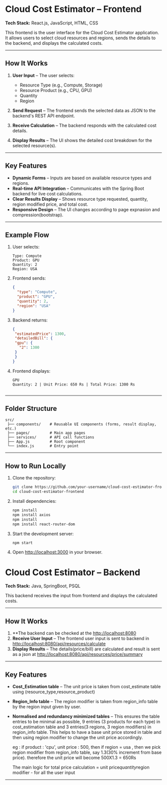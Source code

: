# Cloud Cost Estimator – Frontend

**Tech Stack:** React.js, JavaScript, HTML, CSS

This frontend is the user interface for the Cloud Cost Estimator application. It allows users to select cloud resources and regions, sends the details to the backend, and displays the calculated costs.

---

## **How It Works**

1. **User Input** – The user selects:

   * Resource Type (e.g., Compute, Storage)
   * Resource Product (e.g., CPU, GPU)
   * Quantity
   * Region

2. **Send Request** – The frontend sends the selected data as JSON to the backend's REST API endpoint.

3. **Receive Calculation** – The backend responds with the calculated cost details.

4. **Display Results** – The UI shows the detailed cost breakdown for the selected resource(s).

---

## **Key Features**

* **Dynamic Forms** – Inputs are based on available resource types and regions.
* **Real-time API Integration** – Communicates with the Spring Boot backend for live cost calculations.
* **Clear Results Display** – Shows resource type requested, quantity, region modified price, and total cost.
* **Responsive Design** – The UI changes according to page expnasion and compression(bootstrap).

---

## **Example Flow**

1. User selects:

   ```
   Type: Compute  
   Product: GPU  
   Quantity: 2  
   Region: USA  
   ```
2. Frontend sends:

   ```json
   {
     "type": "Compute",
     "product": "GPU",
     "quantity": 2,
     "region": "USA"
   }
   ```
3. Backend returns:

   ```json
   {
    "estimatedPrice": 1300,
    "detailedBill": {
    "gpu": {
      "2": 1300
    }
    }
   }

   ```
4. Frontend displays:

   ```
   GPU  
   Quantity: 2 | Unit Price: 650 Rs | Total Price: 1300 Rs
 
   ```

---

## **Folder Structure**

```
src/
 ├── components/    # Reusable UI components (forms, result display, etc.)
 ├── pages/         # Main app pages
 ├── services/      # API call functions
 ├── App.js         # Root component
 └── index.js       # Entry point
```

---

## **How to Run Locally**

1. Clone the repository:

   ```bash
   git clone https://github.com/your-username/cloud-cost-estimator-frontend.git
   cd cloud-cost-estimator-frontend
   ```
2. Install dependencies:

   ```bash
   npm install
   npm install axios
   npm install
   npm install react-router-dom
   ```
3. Start the development server:

   ```bash
   npm start
   ```
4. Open [http://localhost:3000](http://localhost:3000) in your browser.


# Cloud Cost Estimator – Backend

**Tech Stack:** Java, SpringBoot, PSQL

This backend receives the input from frontend and displays the calculated costs.

---

## **How It Works**
1. **The backend can be checked at the [http://localhost:8080](http://localhost:8080)
2. **Receive User Input** – The frontend user input is sent to backend in [http://localhost:8080/api/resources/calculate](http://localhost:8080/api/resources/calculate) 
3. **Display Results** – The details(price/bill) are calculated and result is sent as a json at [http://localhost:8080/api/resources/price/summary](http://localhost:8080/api/resources/price/summary) 

---

## **Key Features**

* **Cost_Estimation table** – The unit price is taken from cost_estimate table using (resource_type,resource_product)
* **Region_Info table** – The region modifier is taken from region_info table by the region input given by user.
* **Normalised and redundancy minimized tables** – This ensures the table entries to be minimal as possible, 9 entries (3 products for each type) in cost_estimation table and 3 entries(3 regions, 3 region modifiers) in   region_info table. This helps to have a base unit price stored in table and then using region modifier to change the unit price accordingly.

  eg : if product : 'cpu', unit price : 500, then if region = usa , then we pick region modifier from region_info table, say 1.3(30% increment from base price). therefore the unit price will become 500X1.3 = 650Rs

  The main logic for total price calculation = unit price*quantity*region modifier - for all the user input
---
